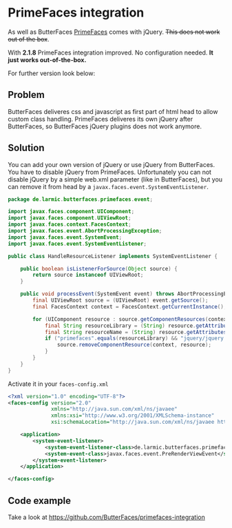 # PrimeFaces integration

As well as ButterFaces [PrimeFaces](http://www.primefaces.org/) comes with jQuery. ~~This does not work out of the box~~.

With **2.1.8** PrimeFaces integration improved. No configuration needed. **It just works out-of-the-box.**

For further version look below:

## Problem
ButterFaces deliveres css and javascript as first part of html head to allow custom class handling. PrimeFaces deliveres its own jQuery after ButterFaces, so ButterFaces jQuery plugins does not work anymore.

## Solution
You can add your own version of jQuery or use jQuery from ButterFaces. You have to disable jQuery from PrimeFaces. Unfortunately you can not disable jQuery by a simple web.xml parameter (like in ButterFaces), but you can remove it from head by a `javax.faces.event.SystemEventListener`.
```java
package de.larmic.butterfaces.primefaces.event;

import javax.faces.component.UIComponent;
import javax.faces.component.UIViewRoot;
import javax.faces.context.FacesContext;
import javax.faces.event.AbortProcessingException;
import javax.faces.event.SystemEvent;
import javax.faces.event.SystemEventListener;

public class HandleResourceListener implements SystemEventListener {

    public boolean isListenerForSource(Object source) {
        return source instanceof UIViewRoot;
    }

    public void processEvent(SystemEvent event) throws AbortProcessingException {
        final UIViewRoot source = (UIViewRoot) event.getSource();
        final FacesContext context = FacesContext.getCurrentInstance();

        for (UIComponent resource : source.getComponentResources(context, "head")) {
            final String resourceLibrary = (String) resource.getAttributes().get("library");
            final String resourceName = (String) resource.getAttributes().get("name");
            if ("primefaces".equals(resourceLibrary) && "jquery/jquery.js".equals(resourceName)) {
                source.removeComponentResource(context, resource);
            }
        }
    }
}
```
Activate it in your `faces-config.xml`
```xml
<?xml version="1.0" encoding="UTF-8"?>
<faces-config version="2.0"
              xmlns="http://java.sun.com/xml/ns/javaee"
              xmlns:xsi="http://www.w3.org/2001/XMLSchema-instance"
              xsi:schemaLocation="http://java.sun.com/xml/ns/javaee http://java.sun.com/xml/ns/javaee/web-facesconfig_2_0.xsd">

    <application>
        <system-event-listener>
            <system-event-listener-class>de.larmic.butterfaces.primefaces.event.HandleResourceListener</system-event-listener-class>
            <system-event-class>javax.faces.event.PreRenderViewEvent</system-event-class>
        </system-event-listener>
    </application>

</faces-config>
```

## Code example
Take a look at https://github.com/ButterFaces/primefaces-integration